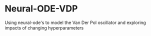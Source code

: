 # Neural-ODE-VDP
Using neural-ode's to model the Van Der Pol oscillator and exploring impacts of changing hyperparameters
